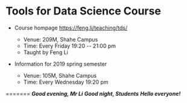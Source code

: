 # Tools for Data Science Course

- Course hompage
  https://feng.li/teaching/tds/


    - Venue: 209M, Shahe Campus 
    - Time: Every Friday 19:20 -- 21:00 pm
    - Taught by Feng Li


- Information for 2019 spring semester

    - Venue: 105M, Shahe Campus
    - Time: Every Wednesday 19:20 pm

=======
***Good evening, Mr Li***
***Good night, Students***
***Hello everyone!***
